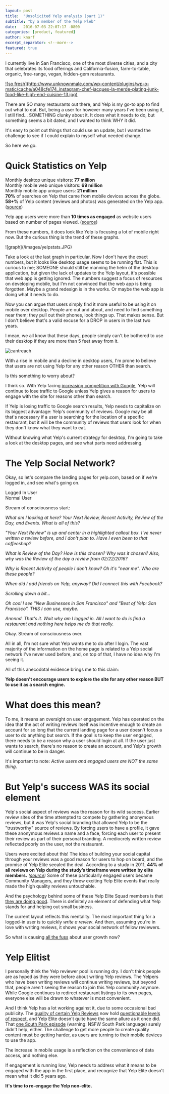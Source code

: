 ```yaml
---
layout: post
title:  "Unsolicited Yelp analysis (part 1)"
subtitle: "by a member of the Yelp Pleb"
date:   2016-07-03 22:07:17 -0800
categories: [product, featured]
author: knarf
excerpt_separator: <!--more-->
featured: true
---
```


I currently live in San Francisco, one of the most diverse cities, and a city that celebrates its food offerings and California-fusion, farm-to-table, organic, free-range, vegan, hidden-gem restaurants. 

<a href="#" class="image featured">
![so fresh](http://www.unknownmale.com/wp-content/plugins/wp-o-matic/cache/a048cfe174_instagram-chef-jacques-la-merde-plating-junk-food-like-high-end-cuisine-13.jpg)
</a> 

There are SO many restaurants out there, and Yelp is my go-to app to find out what to eat. But, being a user for however many years I've been using it, I still find... SOMETHING clunky about it.  It does what it needs to do, but something seems a bit dated, and I wanted to think WHY it did. 

It's easy to point out things that could use an update, but I wanted the challenge to see if I could explain to myself what needed change.

So here we go.  

<!--more-->

Quick Statistics on Yelp
========================
Monthly desktop unique visitors: **77 million**  
Monthly mobile web unique visitors: **69 million**  
Monthly mobile app unique users: **21 million**  
**70%** of searches on Yelp that came from mobile devices across the globe.  
**58+%** of Yelp content (reviews and photos) was generated on the Yelp app.  ([source](https://www.yelp.com/factsheet))

Yelp app users were more than **10 times as engaged** as website users based on number of pages viewed.  ([source](http://www.prnewswire.com/news-releases/yelp-announces-fourth-quarter-and-full-year-2015-financial-results-300216659.html))

From these numbers, it does look like Yelp is focusing a lot of mobile right now. But the curious thing is the trend of these graphs. 

<span class="image fit">
![graph](/images/yelpstats.JPG)
</span>

Take a look at the last graph in particular. Now I don't have the exact numbers, but it looks like desktop usage seems to be running flat. This is curious to me; SOMEONE should still be manning the helm of the desktop application, but given the lack of updates to the Yelp layout, it's possible that web app is getting ignored. The numbers suggest a focus of resources on developing mobile, but I'm not convinced that the web app is being forgotten. Maybe a grand redesign is in the works. Or maybe the web app is doing what it needs to do.  

Now you can argue that users simply find it more useful to be using it on mobile over desktop. People are out and about, and need to find something near them; they pull out their phones, look things up.  That makes sense. But I don't believe that's a valid excuse for a DROP in users in the last two years. 

I mean, we all know that these days, people simply can't be bothered to use their desktop if they are more than 5 feet away from it.  

![cantreach](http://www.laughtard.com/wp-content/uploads/2014/11/When-Im-lying-on-the-couch-and-cant-quite-reach-my-phone.gif)

With a rise in mobile and a decline in desktop users, I'm prone to believe that users are not using Yelp for any other reason OTHER than search.

Is this something to worry about? 

I think so. With Yelp facing [increasing competition with Google](http://www.businessinsider.com/analyst-says-yelp-traffic-could-decline-for-first-time-ever-2015-7), Yelp will continue to lose traffic to Google unless Yelp gives a reason for users to engage with the site for reasons other than search. 

If Yelp is losing traffic to Google search results, Yelp needs to capitalize on its biggest advantage: Yelp's community of reviews. Google may be all that's necessary if a user is searching for the location of a specific restaurant, but it will be the community of reviews that users look for when they don't know what they want to eat.

Without knowing what Yelp's current strategy for desktop, I'm going to take a look at the desktop pages, and see what parts need addressing.

The Yelp Social Network?
========================

Okay, so let's compare the landing pages for yelp.com, based on if we're logged in, and see what's going on. 


<div class="row uniform">
	<div class="6u image-caption">
	Logged In User
	</div>
	<div class="6u image-caption">
	Normal User
	</div>
</div>
<p></p>

Stream of consciousness start:

*What am I looking at here? Your Next Review, Recent Activity, Review of the Day, and Events. What is all of this?*

*"Your Next Review" is up and center in a highlighted callout box. I've never written a review before, and I don't plan to. Have I even been to that coffeeshop?*

*What is Review of the Day? How is this chosen? Why was it chosen? Also, why was the Review of the day a review from 02/22/2016?*  

*Why is Recent Activity of people I don't know? Oh it's "near me".  Who are these people?* 

*When did I add friends on Yelp, anyway? Did I connect this with Facebook?* 

*Scrolling down a bit...*

*Oh cool I see "New Businesses in San Francisco" and "Best of Yelp: San Francisco". THIS I can use, maybe.*

*Annnnd. That's it. Wait why am I logged in. All I want to do is find a restaurant and nothing here helps me do that really.*

Okay. Stream of consciousness over. 

All in all, I'm not sure what Yelp wants me to do after I login. The vast majority of the information on the home page is related to a Yelp social network I've never used before, and, on top of that, I have no idea why I'm seeing it. 

All of this anecodotal evidence brings me to this claim:

**Yelp doesn't encourage users to explore the site for any other reason BUT to use it as a search engine.**

What does this mean?
====================

To me, it means an oversight on user engagement. Yelp has operated on the idea that the act of writing reviews itself was incentive enough to create an account for so long that the current landing page for a user doesn't focus a user to do anything but search.  If the goal is to keep the user engaged, there needs to be a reason why a user should login at all. If the user just wants to search, there's no reason to create an account, and Yelp's growth will continue to be in danger.

It's important to note: *Active users and engaged users are NOT the same thing.*

But Yelp's success WAS its social element
=========================================

Yelp's social aspect of reviews was the reason for its wild success. Earlier review sites of the time attempted to compete by gathering anonymous reviews, but it was Yelp's social branding that allowed Yelp to be the "trustworthy" source of reviews. By forcing users to have a profile, it gave these anonymous reviews a name and a face, forcing each user to present their review as part of their personal branding. A mediocrely written review reflected poorly on the user, not the restaurant. 

Users were excited about this! The idea of building your social capital through your reviews was a good reason for users to hop on board, and the promise of Yelp Elite seealed the deal.  According to a study in 2011, **44% of all reviews on Yelp during the study’s timeframe were written by elite members.** *([source](http://searchengineland.com/yelp-crushed-citysearch-yahoo-why-google-stealing-yelps-playbook-78623))* Some of these particularly engaged users became Community Managers, and they threw exciting Yelp Elite events that really made the high quality reviews untouchable. 

And the psychology behind some of these Yelp Elite Squad members is that [they are doing good](http://www.bizjournals.com/phoenix/blog/business/2016/03/exclusive-phoenixs-yelp-elite-squad-members-talk.html). There is definitely an element of defending what Yelp stands for and helping out small business. 

The current layout reflects this mentality. The most important thing for a logged-in user is to quickly *write a review*. And then, assuming you're in love with writing reviews, it shows your social network of fellow reviewers.

So what is causing [all the fuss](http://www.wsj.com/articles/yelp-needs-some-help-1454866219) about user growth now? 

Yelp Elitist
============

I personally think the Yelp reviewer pool is running dry. I don't think people are as hyped as they were before about writing Yelp reviews.  The Yelpers who have been writing reviews will continue writing reviews, but beyond that, people aren't seeing the reason to join this Yelp community anymore. While Google continues to redirect restaurant listings to its own pages, everyone else will be drawn to whatever is most convenient.  

And I think Yelp has a lot working against it, due to some occasional bad publicity.  The [quality of certain Yelp Reviews][merit] now hold [questionable levels of respect][respect], and Yelp Elite doesn't quite have the same allure as it once did. That [one South Park episode](https://www.youtube.com/watch?v=nFhDyZ4HFgY) (warning: NSFW South Park language) surely didn't help, either. The challenge to get more people to create quality content must be getting harder, as users are turning to their mobile devices to use the app. 

The increase in mobile usage is a reflection on the convenience of data access, and nothing else. 

If engagement is running low, Yelp needs to address what it means to be engaged with the app in the first place, and recognize that Yelp Elite doesn't mean what it did 5 years ago.  

**It's time to re-engage the Yelp non-elite.**  

[merit]: http://www.motherjones.com/environment/2015/08/i-cant-stop-reading-these-one-star-yelp-reviews-national-parks
[respect]: http://insidescoopsf.sfgate.com/blog/2014/09/17/richmond-restaurant-owner-encourages-bad-yelp-reviews/
